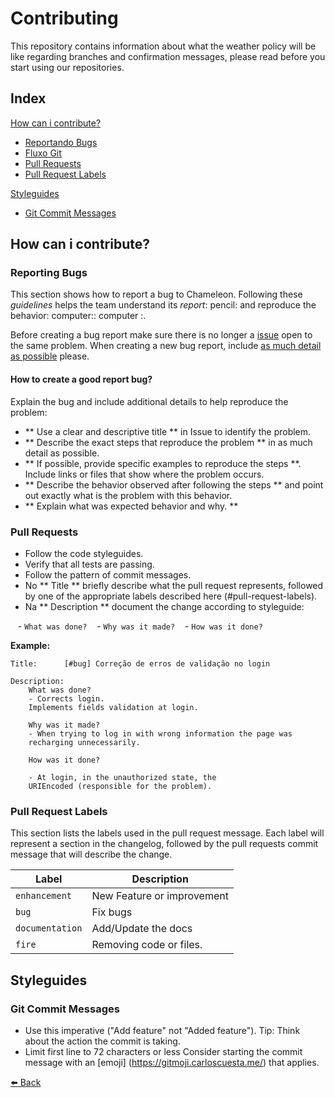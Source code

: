 # Contributing

This repository contains information about what the weather policy will be like regarding branches and confirmation messages, please read before you start using our repositories.

## Index

[How can i contribute?](#how-can-i-contribute)

  * [Reportando Bugs](#reportando-bugs)
  * [Fluxo Git](#fluxo-git)
  * [Pull Requests](#pull-requests)
  * [Pull Request Labels](#pull-request-labels)

[Styleguides](#styleguides)
  * [Git Commit Messages](#git-commit-messages)

## How can i contribute?

### Reporting Bugs

This section shows how to report a bug to Chameleon. Following these _guidelines_ helps the team understand its _report_: pencil: and reproduce the behavior: computer:: computer :.

Before creating a bug report make sure there is no longer a [issue](https://github.com/yurisouza/file-builder/issues) open to the same problem. When creating a new bug report, include [as much detail as possible](#how-to-create-a-good-report-bug) please.

#### How to create a good report bug?

Explain the bug and include additional details to help reproduce the problem:

* ** Use a clear and descriptive title ** in Issue to identify the problem.
* ** Describe the exact steps that reproduce the problem ** in as much detail as possible.
* ** If possible, provide specific examples to reproduce the steps **. Include links or files that show where the problem occurs.
* ** Describe the behavior observed after following the steps ** and point out exactly what is the problem with this behavior.
* ** Explain what was expected behavior and why. **

### Pull Requests

* Follow the code styleguides.
* Verify that all tests are passing.
* Follow the pattern of commit messages.
* No ** Title ** briefly describe what the pull request represents, followed by one of the appropriate labels described here (#pull-request-labels).
* Na ** Description ** document the change according to styleguide:
 
   - `What was done?`
   - `Why was it made?`
   - `How was it done?`

**Example:**

```
Title:      [#bug] Correção de erros de validação no login

Description:  
    What was done?
    - Corrects login.
    Implements fields validation at login.

    Why was it made?
    - When trying to log in with wrong information the page was
    recharging unnecessarily.

    How was it done?

    - At login, in the unauthorized state, the
    URIEncoded (responsible for the problem).
```

### Pull Request Labels

This section lists the labels used in the pull request message.
Each label will represent a section in the changelog, followed by the pull requests commit message that will describe the change.

| Label |  Description |
| --- | --- |
| `enhancement` |  New Feature or improvement |
| `bug` | Fix bugs |
|`documentation`| Add/Update the docs |
| `fire` |  Removing code or files. |

## Styleguides

### Git Commit Messages

* Use this imperative ("Add feature" not "Added feature"). Tip: Think about the action the commit is taking.
* Limit first line to 72 characters or less
Consider starting the commit message with an [emoji] (https://gitmoji.carloscuesta.me/) that applies.

[:arrow_left: Back](README.md)
